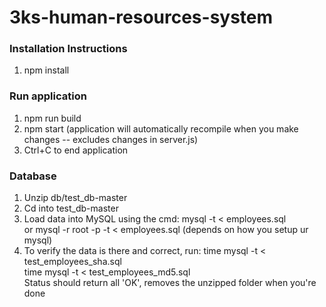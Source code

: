 # 3ks-human-resources-system

### Installation Instructions
1. npm install

### Run application
1. npm run build
2. npm start (application will automatically recompile when you make changes -- excludes changes in server.js)
3. Ctrl+C to end application

### Database
1. Unzip db/test_db-master
2. Cd into test_db-master
3. Load data into MySQL using the cmd:
		mysql -t < employees.sql <br> 
	 or mysql -r root -p -t < employees.sql (depends on how you setup ur mysql) <br>
4. To verify the data is there and correct, run:
		time mysql -t < test_employees_sha.sql<br>
		time mysql -t < test_employees_md5.sql<br>
	Status should return all 'OK', removes the unzipped folder when you're done